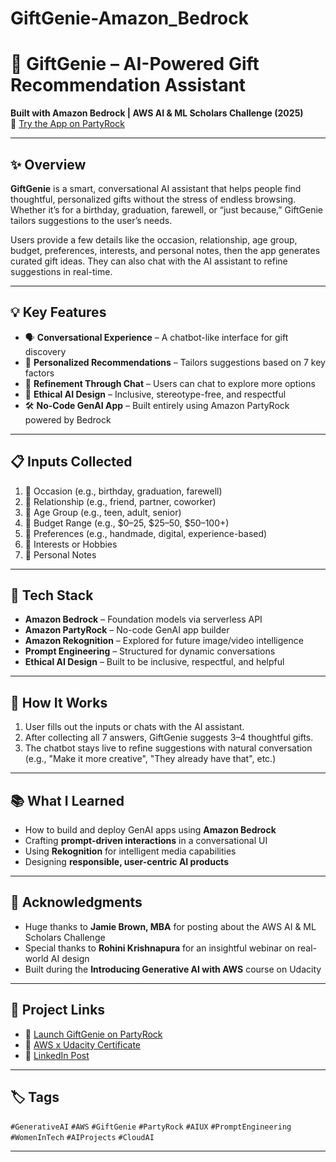 # GiftGenie-Amazon_Bedrock
# 🎁 GiftGenie – AI-Powered Gift Recommendation Assistant  
**Built with Amazon Bedrock | AWS AI & ML Scholars Challenge (2025)**  
🔗 [Try the App on PartyRock](https://partyrock.aws/u/adonia/fBeoCkkls/GiftGenius)

---

## ✨ Overview  
**GiftGenie** is a smart, conversational AI assistant that helps people find thoughtful, personalized gifts without the stress of endless browsing. Whether it’s for a birthday, graduation, farewell, or “just because,” GiftGenie tailors suggestions to the user’s needs.

Users provide a few details like the occasion, relationship, age group, budget, preferences, interests, and personal notes, then the app generates curated gift ideas. They can also chat with the AI assistant to refine suggestions in real-time.

---

## 💡 Key Features  
- 🗣️ **Conversational Experience** – A chatbot-like interface for gift discovery  
- 🎯 **Personalized Recommendations** – Tailors suggestions based on 7 key factors  
- 🔁 **Refinement Through Chat** – Users can chat to explore more options  
- 🧠 **Ethical AI Design** – Inclusive, stereotype-free, and respectful  
- 🛠️ **No-Code GenAI App** – Built entirely using Amazon PartyRock powered by Bedrock

---

## 📋 Inputs Collected  
1. 🎉 Occasion (e.g., birthday, graduation, farewell)  
2. 👥 Relationship (e.g., friend, partner, coworker)  
3. 🎂 Age Group (e.g., teen, adult, senior)  
4. 💸 Budget Range (e.g., $0–25, $25–50, $50–100+)  
5. 🎁 Preferences (e.g., handmade, digital, experience-based)  
6. 🧩 Interests or Hobbies  
7. 📝 Personal Notes

---

## 🧠 Tech Stack  
- **Amazon Bedrock** – Foundation models via serverless API  
- **Amazon PartyRock** – No-code GenAI app builder  
- **Amazon Rekognition** – Explored for future image/video intelligence  
- **Prompt Engineering** – Structured for dynamic conversations  
- **Ethical AI Design** – Built to be inclusive, respectful, and helpful

---

## 🚀 How It Works  
1. User fills out the inputs or chats with the AI assistant.  
2. After collecting all 7 answers, GiftGenie suggests 3–4 thoughtful gifts.  
3. The chatbot stays live to refine suggestions with natural conversation (e.g., "Make it more creative", "They already have that", etc.)

---

## 📚 What I Learned  
- How to build and deploy GenAI apps using **Amazon Bedrock**  
- Crafting **prompt-driven interactions** in a conversational UI  
- Using **Rekognition** for intelligent media capabilities  
- Designing **responsible, user-centric AI products**

---

## 🙏 Acknowledgments  
- Huge thanks to **Jamie Brown, MBA** for posting about the AWS AI & ML Scholars Challenge  
- Special thanks to **Rohini Krishnapura** for an insightful webinar on real-world AI design  
- Built during the **Introducing Generative AI with AWS** course on Udacity

---

## 📎 Project Links  
- 🔗 [Launch GiftGenie on PartyRock](https://partyrock.aws/u/adonia/fBeoCkkls/GiftGenius)  
- 🧾 [AWS x Udacity Certificate](https://www.udacity.com/certificate/e/3abb2690-56a1-11fb-bc6f-a7ad44fc7def)  
- 💼 [LinkedIn Post](https://www.linkedin.com/in/adonia-sequeira)

---

## 🏷️ Tags  
`#GenerativeAI` `#AWS` `#GiftGenie` `#PartyRock` `#AIUX` `#PromptEngineering` `#WomenInTech` `#AIProjects` `#CloudAI`

---
